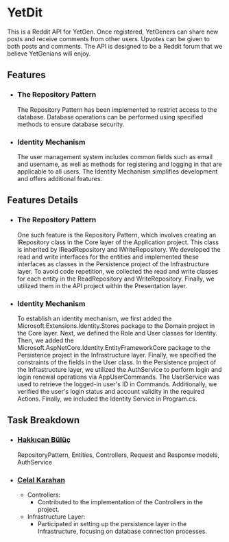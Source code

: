 # YetDit

This is a Reddit API for YetGen. Once registered, YetGeners can share new posts and receive comments from other users. Upvotes can be given to both posts and comments. The API is designed to be a Reddit forum that we believe YetGenians will enjoy. 

## Features

- ### The Repository Pattern
    The Repository Pattern has been implemented to restrict access to the database. Database operations can be performed using specified methods to ensure database security. 
- ### Identity Mechanism
    The user management system includes common fields such as email and username, as well as methods for registering and logging in that are applicable to all users. The Identity Mechanism simplifies development and offers additional features.

## Features Details
- ### The Repository Pattern
    One such feature is the Repository Pattern, which involves creating an IRepository class in the Core layer of the Application project. This class is inherited by IReadRepository and IWriteRepository. We developed the read and write interfaces for the entities and implemented these interfaces as classes in the Persistence project of the Infrastructure layer. To avoid code repetition, we collected the read and write classes for each entity in the ReadRepository and WriteRepository. Finally, we utilized them in the API project within the Presentation layer.
- ### Identity Mechanism
    To establish an identity mechanism, we first added the Microsoft.Extensions.Identity.Stores package to the Domain project in the Core layer. Next, we defined the Role and User classes for Identity. Then, we added the Microsoft.AspNetCore.Identity.EntityFrameworkCore package to the Persistence project in the Infrastructure layer. Finally, we specified the constraints of the fields in the User class. In the Persistence project of the Infrastructure layer, we utilized the AuthService to perform login and login renewal operations via AppUserCommands. The UserService was used to retrieve the logged-in user's ID in Commands. Additionally, we verified the user's login status and account validity in the required Actions. Finally, we included the Identity Service in Program.cs.

## Task Breakdown
- ### [Hakkıcan Bülüç](https://github.com/MrBuluc)
    RepositoryPattern, Entities, Controllers, Request and Response models, AuthService
- ### [Celal Karahan](https://github.com/k-celal)
    - Controllers:
        - Contributed to the implementation of the Controllers in the project.
    - Infrastructure Layer:
        - Participated in setting up the persistence layer in the Infrastructure, focusing on database connection processes.
